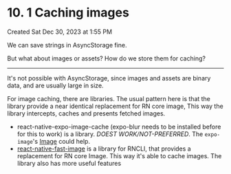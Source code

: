 # 10. 1 Caching images
Created Sat Dec 30, 2023 at 1:55 PM

We can save strings in AsyncStorage fine.

But what about images or assets? How do we store them for caching?

---
It's not possible with AsyncStorage, since images and assets are binary data, and are usually large in size.

For image caching, there are libraries. The usual pattern here is that the library provide a near identical replacement for RN core image, This way the library intercepts, caches and presents fetched images.


- react-native-expo-image-cache (expo-blur needs to be installed before for this to work) is a library. *DOEST WORK/NOT-PREFERRED*. The `expo-image`'s [Image](https://docs.expo.dev/versions/latest/sdk/image/#cachepolicy) could help.
- [react-native-fast-image](https://www.npmjs.com/package/react-native-fast-image) is a library for RNCLI, that provides a replacement for RN core Image. This way it's able to cache images. The library also has more useful features